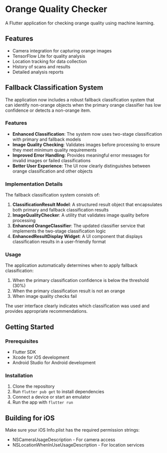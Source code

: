 # Orange Quality Checker

A Flutter application for checking orange quality using machine learning.

## Features

- Camera integration for capturing orange images
- TensorFlow Lite for quality analysis
- Location tracking for data collection
- History of scans and results
- Detailed analysis reports

## Fallback Classification System

The application now includes a robust fallback classification system that can identify non-orange objects when the primary orange classifier has low confidence or detects a non-orange item.

### Features

- **Enhanced Classification**: The system now uses two-stage classification with primary and fallback models
- **Image Quality Checking**: Validates images before processing to ensure they meet minimum quality requirements
- **Improved Error Handling**: Provides meaningful error messages for invalid images or failed classifications
- **Better User Experience**: The UI now clearly distinguishes between orange classification and other objects

### Implementation Details

The fallback classification system consists of:

1. **ClassificationResult Model**: A structured result object that encapsulates both primary and fallback classification results
2. **ImageQualityChecker**: A utility that validates image quality before processing
3. **Enhanced OrangeClassifier**: The updated classifier service that implements the two-stage classification logic
4. **EnhancedResultDisplay Widget**: A UI component that displays classification results in a user-friendly format

### Usage

The application automatically determines when to apply fallback classification:

1. When the primary classification confidence is below the threshold (30%)
2. When the primary classification result is not an orange
3. When image quality checks fail

The user interface clearly indicates which classification was used and provides appropriate recommendations.

## Getting Started

### Prerequisites

- Flutter SDK
- Xcode for iOS development
- Android Studio for Android development

### Installation

1. Clone the repository
2. Run `flutter pub get` to install dependencies
3. Connect a device or start an emulator
4. Run the app with `flutter run`

## Building for iOS

Make sure your iOS Info.plist has the required permission strings:
- NSCameraUsageDescription - For camera access
- NSLocationWhenInUseUsageDescription - For location services
